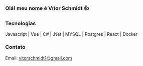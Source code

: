 
### Olá! meu nome é Vítor Schmidt 👍


### Tecnologias 
<div style="display: inline_block;">
  Javascript | Vue | C# | .Net | MYSQL | Postgres | React | Docker 
</div>

### Contato

Email: vitorschmidt1@gmail.com
